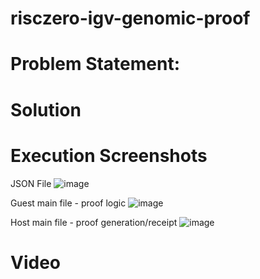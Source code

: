 # risczero-igv-genomic-proof

 
# Problem Statement: 

# Solution 

# Execution Screenshots
JSON File
![image](https://github.com/user-attachments/assets/c6785a08-5e4b-4d1e-a828-f552189081af)

Guest main file - proof logic
![image](https://github.com/user-attachments/assets/14728c5d-8b94-419d-9afe-85625553b534)

Host main file - proof generation/receipt
![image](https://github.com/user-attachments/assets/d198a4f4-b74f-4392-b318-1282934eaa45)


# Video 


